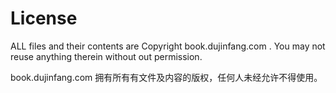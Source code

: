 # License


ALL files and their contents are Copyright book.dujinfang.com . You may not reuse anything therein without out permission.


book.dujinfang.com 拥有所有有文件及内容的版权，任何人未经允许不得使用。


